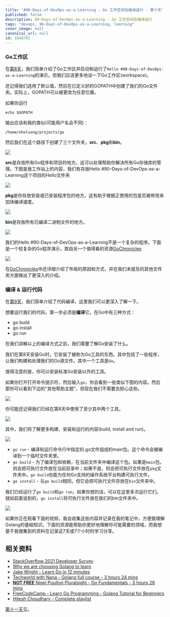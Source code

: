 ```yaml
---
title: '#90-Days-of-DevOps-as-a-Learning - Go 工作空间及编译运行 - 第十天'
published: false
description: 90-Days-of-DevOps-as-a-Learning - Go 工作空间及编译运行
tags: "devops, 90-Days-of-DevOps-as-a-Learning, learning"
cover_image: null
canonical_url: null
id: 1048701
---
```


### Go工作区

在[第8天](day08.md)，我们简单介绍了Go工作区并启动和运行了`Hello #90-Days-of-DevOps-as-a-Learning`的演示。但我们应该更多地谈一下Go工作区(workspace)。

还记得我们选用了默认值，然后在已定义好的GOPATH中创建了我们的Go文件夹。实际上，GOPATH可以被更改为任意位置。

如果你运行

```
echo $GOPATH
``` 

输出应该和我的类似(可能用户名会不同)：

```
/home/nholuong/projects/go
```

然后我们在这个路径下创建了三个文件夹，**src**、**pkg**和**bin**。

![](../../Days/Images/Day10_Go1.png)

**src**是存放所有Go程序和项目的地方。这可以处理帮助你解决所有Go存储库的管理。下图是我工作站上的内容，我们有存放Hello #90-Days-of-DevOps-as-a-Learning这个项目的Hello文件夹

![](../../Days/Images/Day10_Go2.png)

**pkg**是你存放安装或已安装程序包的地方。这有助于根据正使用的包是否被修改来加快编译速度。

![](../../Days/Images/Day10_Go3.png)

**bin**是存放所有已编译二进制文件的地方。

![](../../Days/Images/Day10_Go4.png)

我们的Hello #90-Days-of-DevOps-as-a-Learning不是一个复杂的程序。下面是一个较复杂的Go程序演示，取自另一个值得看的资源[GoChronicles](https://gochronicles.com/)

![](../../Days/Images/Day10_Go5.png)

在[GoChronicles](https://gochronicles.com/project-structure/)中还详细介绍了布局的原因和方式，并在我们未提及的其他文件夹方面做出了更深入的介绍。

### 编译 & 运行代码

在[第9天](day09.md)，我们简单介绍了代码编译，这里我们可以更深入了解一下。

想要运行我们的代码，第一步必须是**编译**它。在Go中有三种方式：

- go build
- go install
- go run 

在我们讲解以上的编译方式之前，我们需要了解Go安装了什么。

我们在第8天安装Go时，它安装了被称为Go工具的东西。其中包括了一些程序，让我们构建和处理我们的Go源文件。其中一个工具是`Go`。

值得注意的是，你可以安装标准Go安装以外的工具。

如果你打开打开命令提示符，然后输入`go`，你会看到一些类似下图的内容。然后那你可以看到下边的“其他帮助主题”，但现在我们不需要去担心这些。

![](../../Days/Images/Day10_Go6.png)

你可能还记得我们已经在第8天中使用了至少其中两个工具。

![](../../Days/Images/Day10_Go7.png)

其中，我们将了解更多构建、安装和运行的内容(build, install and run)。

![](../../Days/Images/Day10_Go8.png)

- `go run` - 编译和运行命令行中指定的.go文件组成的main包。这个命令会被编译到一个临时文件夹里。
- `go build` - 为了编译包和依赖，在当前文件夹中编译这个包。如果是`main`包，则会把可执行文件放在当前目录中；如果不是，则会把可执行文件放在`pkg`文件夹中。`go build`也能为任何Go支持的操作系统平台构建可执行文件。
- `go install` - 与`go build`相同，但它会把可执行文件存放在`bin`文件夹中。


我们已经运行了`go build`和`go run`，如果你想的话，可以在这里多次运行它们。就如前面说到的，`go install`将可执行文件放在我们的bin文件夹中。


![](../../Days/Images/Day10_Go9.png)

如果你正在观看下面的视频，我会收集这些内容并记录在我的笔记中，方便我理解Golang的基础知识。下面的资源能帮助你更好地理解你可能需要的领域，而我想基于我搜集到的资料在记录这7天或7个小时的学习分享。


## 相关资料

- [StackOverflow 2021 Developer Survey](https://insights.stackoverflow.com/survey/2021)
- [Why we are choosing Golang to learn](https://www.youtube.com/watch?v=7pLqIIAqZD4&t=9s)
- [Jake Wright - Learn Go in 12 minutes](https://www.youtube.com/watch?v=C8LgvuEBraI&t=312s) 
- [Techworld with Nana - Golang full course - 3 hours 24 mins](https://www.youtube.com/watch?v=yyUHQIec83I) 
- [**NOT FREE** Nigel Poulton Pluralsight - Go Fundamentals - 3 hours 26 mins](https://www.pluralsight.com/courses/go-fundamentals) 
- [FreeCodeCamp -  Learn Go Programming - Golang Tutorial for Beginners](https://www.youtube.com/watch?v=YS4e4q9oBaU&t=1025s) 
- [Hitesh Choudhary - Complete playlist](https://www.youtube.com/playlist?list=PLRAV69dS1uWSR89FRQGZ6q9BR2b44Tr9N) 

[第十一天](day11.md)见。
